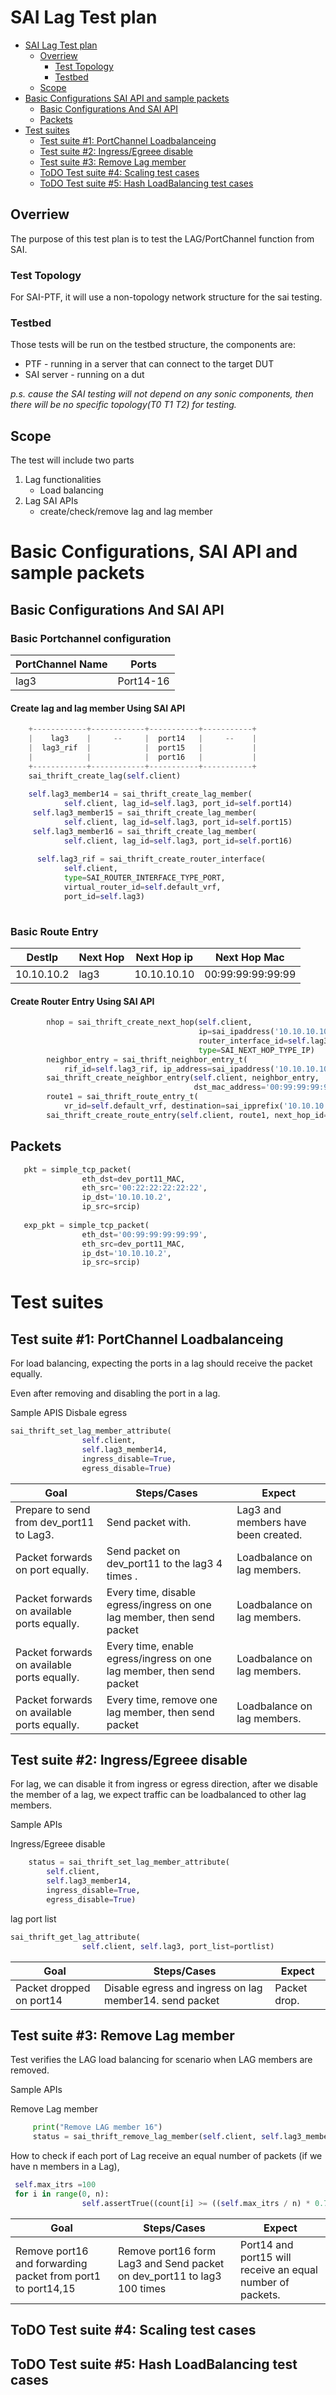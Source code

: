 # SAI Lag Test plan
- [SAI Lag Test plan](#sai-lag-test-plan)
  - [Overriew](#overriew)
    - [Test Topology](#test-topology)
    - [Testbed](#testbed)
  - [Scope](#scope)
- [Basic Configurations SAI API and sample packets](#basic-configurations-sai-api-and-sample-packets)
  - [Basic Configurations And SAI API](#basic-configurations-and-sai-api)
  - [Packets](#packets)
- [Test suites](#test-suites)
  - [Test suite #1: PortChannel Loadbalanceing](#test-suite-1-portchannel-loadbalanceing)
  - [Test suite #2: Ingress/Egreee disable](#test-suite-2-ingressegreee-disable)
  - [Test suite #3: Remove Lag member](#test-suite-3-remove-lag-member)
  - [ToDO Test suite #4: Scaling test cases](#todo-test-suite-4-scaling-test-cases)
  - [ToDO Test suite #5: Hash LoadBalancing test cases](#todo-test-suite-5-hash-loadbalancing-test-cases)
## Overriew
The purpose of this test plan is to test the LAG/PortChannel function from SAI.

### Test Topology
For SAI-PTF, it will use a non-topology network structure for the sai testing. 

### Testbed
Those tests will be run on the testbed structure, the components are:
* PTF - running in a server that can connect to the target DUT
* SAI server - running on a dut

*p.s. cause the SAI testing will not depend on any sonic components, then there will be no specific topology(T0 T1 T2) for testing.*

## Scope
The test will include two parts
1. Lag functionalities
   - Load balancing
2. Lag SAI APIs
   - create/check/remove lag and lag member


# Basic Configurations, SAI API and sample packets

## Basic Configurations And SAI API
### Basic Portchannel configuration
|PortChannel Name|Ports|
|-|-|
| lag3  |Port14-16|
#### Create lag and lag member Using SAI API
```Python
    +------------+------------+-----------+-----------+
    |    lag3    |     --     |  port14   |     --    |
    |  lag3_rif  |            |  port15   |           |
    |            |            |  port16   |           |
    +------------+------------+-----------+-----------+
    sai_thrift_create_lag(self.client)
    
    self.lag3_member14 = sai_thrift_create_lag_member(
            self.client, lag_id=self.lag3, port_id=self.port14)
     self.lag3_member15 = sai_thrift_create_lag_member(
            self.client, lag_id=self.lag3, port_id=self.port15)
     self.lag3_member16 = sai_thrift_create_lag_member(
            self.client, lag_id=self.lag3, port_id=self.port16)
           
      self.lag3_rif = sai_thrift_create_router_interface(
            self.client,
            type=SAI_ROUTER_INTERFACE_TYPE_PORT,
            virtual_router_id=self.default_vrf,
            port_id=self.lag3)
      
```

### Basic Route Entry

|DestIp|Next Hop |Next Hop ip|Next Hop Mac|
|-|-|-|-|
|10.10.10.2|lag3|10.10.10.10|00:99:99:99:99:99|

#### Create Router Entry Using SAI API
```Python
        nhop = sai_thrift_create_next_hop(self.client,
                                          ip=sai_ipaddress('10.10.10.10'),
                                          router_interface_id=self.lag3_rif,
                                          type=SAI_NEXT_HOP_TYPE_IP)
        neighbor_entry = sai_thrift_neighbor_entry_t(
            rif_id=self.lag3_rif, ip_address=sai_ipaddress('10.10.10.10'))
        sai_thrift_create_neighbor_entry(self.client, neighbor_entry,
                                         dst_mac_address='00:99:99:99:99:99')
        route1 = sai_thrift_route_entry_t(
            vr_id=self.default_vrf, destination=sai_ipprefix('10.10.10.2/32'))
        sai_thrift_create_route_entry(self.client, route1, next_hop_id=nhop)

```
## Packets
```Python
   pkt = simple_tcp_packet(
                eth_dst=dev_port11_MAC,
                eth_src='00:22:22:22:22:22',
                ip_dst='10.10.10.2',
                ip_src=srcip) 
                
   exp_pkt = simple_tcp_packet(
                eth_dst='00:99:99:99:99:99',
                eth_src=dev_port11_MAC,
                ip_dst='10.10.10.2',
                ip_src=srcip)
```

# Test suites
## Test suite #1: PortChannel Loadbalanceing
For load balancing, expecting the ports in a lag should receive the packet equally.

Even after removing and disabling the port in a lag.

Sample APIS
Disbale egress
```Python
sai_thrift_set_lag_member_attribute(
                self.client,
                self.lag3_member14,
                ingress_disable=True,
                egress_disable=True)
```

|  Goal| Steps/Cases  | Expect  |
|-|-|-|
| Prepare to send from dev_port11 to Lag3.| Send packet with.| Lag3 and members have been created.|
| Packet forwards on port equally.| Send packet on dev_port11 to the lag3  4 times .| Loadbalance on lag members.|
| Packet forwards on available ports equally.| Every time, disable egress/ingress on one lag member, then send packet | Loadbalance on lag members.|
| Packet forwards on available ports equally.| Every time, enable egress/ingress on one lag member, then send packet | Loadbalance on lag members.|
| Packet forwards on available ports equally.| Every time, remove one lag member, then send packet | Loadbalance on lag members.|

## Test suite #2: Ingress/Egreee disable
For lag, we can disable it from ingress or egress direction, after we disable the member of a lag, we expect traffic can be loadbalanced to other lag members.

Sample APIs

Ingress/Egreee disable
```python
    status = sai_thrift_set_lag_member_attribute(
        self.client,
        self.lag3_member14,
        ingress_disable=True,
        egress_disable=True)

```

lag port list
```Python
sai_thrift_get_lag_attribute(
                self.client, self.lag3, port_list=portlist)
```

| Goal | Steps/Cases | Expect  |
|-|-|-|
|Packet dropped on port14| Disable egress and ingress on lag member14. send packet | Packet drop.|

## Test suite #3: Remove Lag member 
Test verifies the LAG load balancing for scenario when LAG members are removed.

Sample APIs

Remove Lag member
```python
     print("Remove LAG member 16")
     status = sai_thrift_remove_lag_member(self.client, self.lag3_member16)

```
How to check if each port of Lag receive an equal number of packets (if we have n members in a Lag), 
```python
 self.max_itrs =100
 for i in range(0, n):
                self.assertTrue((count[i] >= ((self.max_itrs / n) * 0.7)),

```
| Goal | Steps/Cases | Expect  |
|-|-|-|
|Remove port16 and forwarding packet from port1 to port14,15|Remove port16 form Lag3 and Send packet on dev_port11 to lag3 100 times| Port14 and port15 will receive an equal number of packets.|

## ToDO Test suite #4: Scaling test cases

## ToDO Test suite #5: Hash LoadBalancing test cases
